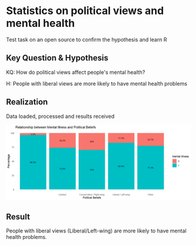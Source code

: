 # Statistics on political views and mental health
Test task on an open source to confirm the hypothesis and learn R

## Key Question & Hypothesis
KQ: How do political views affect people's mental health?

H: People with liberal views are more likely to have mental health problems

## Realization
Data loaded, processed and results received

![Results from R](https://github.com/Sablaire/statistics_on_political_views_and_mental_health/raw/main/result.png)

## Result
People with liberal views (Liberal/Left-wing) are more likely to have mental health problems.
